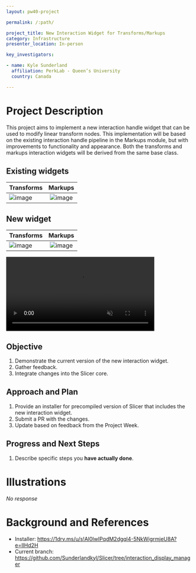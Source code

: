 ```yaml
---
layout: pw40-project

permalink: /:path/

project_title: New Interaction Widget for Transforms/Markups
category: Infrastructure
presenter_location: In-person

key_investigators:

- name: Kyle Sunderland
  affiliation: PerkLab - Queen’s University
  country: Canada

---
```


# Project Description

<!-- Add a short paragraph describing the project. -->

This project aims to implement a new interaction handle widget that can be used to modify linear transform nodes. This implementation will be based on the existing interaction handle pipeline in the Markups module, but with improvements to functionality and appearance. Both the transforms and markups interaction widgets will be derived from the same base class.

## Existing widgets
| Transforms| Markups |
|----------|:-------------:|
| ![image](https://github.com/NA-MIC/ProjectWeek/assets/9222709/aa0e1abb-ee47-478e-b712-a9cfd666b311) | ![image](https://github.com/NA-MIC/ProjectWeek/assets/9222709/f65d323f-e84c-481b-94c1-1001eb209ce5) |

## New widget

| Transforms| Markups |
|----------|:-------------:|
| ![image](https://github.com/NA-MIC/ProjectWeek/assets/9222709/af25e92a-71e6-42de-b00f-21b9f1af701c) | ![image](https://github.com/NA-MIC/ProjectWeek/assets/9222709/e347f82e-ff57-4fca-86b5-b9d29414fb25) |


<video
  controls muted
  src="https://github.com/NA-MIC/ProjectWeek/assets/9222709/43e2d906-a8c0-4909-b357-757d41457d7a"
  style="max-height:640px; min-height: 200px">
</video>

## Objective

<!-- Describe here WHAT you would like to achieve (what you will have as end result). -->

1.  Demonstrate the current version of the new interaction widget.
2.  Gather feedback.
3.  Integrate changes into the Slicer core.

## Approach and Plan

<!-- Describe here HOW you would like to achieve the objectives stated above. -->

1.  Provide an installer for precompiled version of Slicer that includes the new interaction widget.
2.  Submit a PR with the changes.
3.  Update based on feedback from the Project Week.

## Progress and Next Steps

<!-- Update this section as you make progress, describing of what you have ACTUALLY DONE.
     If there are specific steps that you could not complete then you can describe them here, too. -->

1.  Describe specific steps you **have actually done**.

# Illustrations

<!-- Add pictures and links to videos that demonstrate what has been accomplished. -->

*No response*

# Background and References

<!-- If you developed any software, include link to the source code repository.
     If possible, also add links to sample data, and to any relevant publications. -->

- Installer: https://1drv.ms/u/s!Al0lwIPqdM2dgql4-5NkWigrmjeU8A?e=lIHd2H
- Current branch: <https://github.com/Sunderlandkyl/Slicer/tree/interaction_display_manager>
